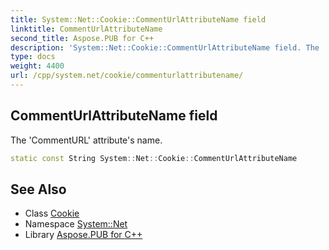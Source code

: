 ```yaml
---
title: System::Net::Cookie::CommentUrlAttributeName field
linktitle: CommentUrlAttributeName
second_title: Aspose.PUB for C++
description: 'System::Net::Cookie::CommentUrlAttributeName field. The ''CommentURL'' attribute''s name in C++.'
type: docs
weight: 4400
url: /cpp/system.net/cookie/commenturlattributename/
---
```

## CommentUrlAttributeName field


The 'CommentURL' attribute's name.

```cpp
static const String System::Net::Cookie::CommentUrlAttributeName
```

## See Also

* Class [Cookie](../)
* Namespace [System::Net](../../)
* Library [Aspose.PUB for C++](../../../)
